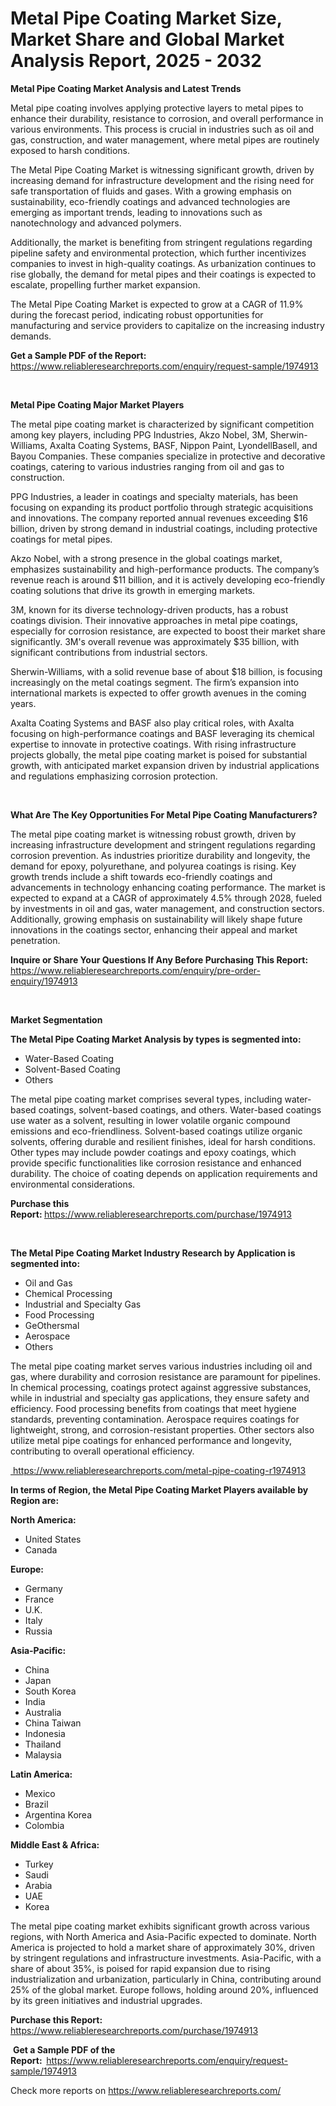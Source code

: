 <p><h1>Metal Pipe Coating Market Size, Market Share and Global Market Analysis Report, 2025 - 2032</h1></p><p><strong>Metal Pipe Coating Market Analysis and Latest Trends</strong></p>
<p><p>Metal pipe coating involves applying protective layers to metal pipes to enhance their durability, resistance to corrosion, and overall performance in various environments. This process is crucial in industries such as oil and gas, construction, and water management, where metal pipes are routinely exposed to harsh conditions.</p><p>The Metal Pipe Coating Market is witnessing significant growth, driven by increasing demand for infrastructure development and the rising need for safe transportation of fluids and gases. With a growing emphasis on sustainability, eco-friendly coatings and advanced technologies are emerging as important trends, leading to innovations such as nanotechnology and advanced polymers.</p><p>Additionally, the market is benefiting from stringent regulations regarding pipeline safety and environmental protection, which further incentivizes companies to invest in high-quality coatings. As urbanization continues to rise globally, the demand for metal pipes and their coatings is expected to escalate, propelling further market expansion. </p><p>The Metal Pipe Coating Market is expected to grow at a CAGR of 11.9% during the forecast period, indicating robust opportunities for manufacturing and service providers to capitalize on the increasing industry demands.</p></p>
<p><strong>Get a Sample PDF of the Report:&nbsp;</strong> <a href="https://www.reliableresearchreports.com/enquiry/request-sample/1974913?utm_campaign=3287&utm_medium=2&utm_source=Github&utm_content=ia&utm_term=03042025&utm_id=metal-pipe-coating">https://www.reliableresearchreports.com/enquiry/request-sample/1974913</a></p>
<p>&nbsp;</p>
<p><strong>Metal Pipe Coating Major Market Players</strong></p>
<p><p>The metal pipe coating market is characterized by significant competition among key players, including PPG Industries, Akzo Nobel, 3M, Sherwin-Williams, Axalta Coating Systems, BASF, Nippon Paint, LyondellBasell, and Bayou Companies. These companies specialize in protective and decorative coatings, catering to various industries ranging from oil and gas to construction.</p><p>PPG Industries, a leader in coatings and specialty materials, has been focusing on expanding its product portfolio through strategic acquisitions and innovations. The company reported annual revenues exceeding $16 billion, driven by strong demand in industrial coatings, including protective coatings for metal pipes. </p><p>Akzo Nobel, with a strong presence in the global coatings market, emphasizes sustainability and high-performance products. The company’s revenue reach is around $11 billion, and it is actively developing eco-friendly coating solutions that drive its growth in emerging markets.</p><p>3M, known for its diverse technology-driven products, has a robust coatings division. Their innovative approaches in metal pipe coatings, especially for corrosion resistance, are expected to boost their market share significantly. 3M's overall revenue was approximately $35 billion, with significant contributions from industrial sectors.</p><p>Sherwin-Williams, with a solid revenue base of about $18 billion, is focusing increasingly on the metal coatings segment. The firm’s expansion into international markets is expected to offer growth avenues in the coming years.</p><p>Axalta Coating Systems and BASF also play critical roles, with Axalta focusing on high-performance coatings and BASF leveraging its chemical expertise to innovate in protective coatings. With rising infrastructure projects globally, the metal pipe coating market is poised for substantial growth, with anticipated market expansion driven by industrial applications and regulations emphasizing corrosion protection.</p></p>
<p>&nbsp;</p>
<p><strong>What Are The Key Opportunities For Metal Pipe Coating Manufacturers?</strong></p>
<p><p>The metal pipe coating market is witnessing robust growth, driven by increasing infrastructure development and stringent regulations regarding corrosion prevention. As industries prioritize durability and longevity, the demand for epoxy, polyurethane, and polyurea coatings is rising. Key growth trends include a shift towards eco-friendly coatings and advancements in technology enhancing coating performance. The market is expected to expand at a CAGR of approximately 4.5% through 2028, fueled by investments in oil and gas, water management, and construction sectors. Additionally, growing emphasis on sustainability will likely shape future innovations in the coatings sector, enhancing their appeal and market penetration.</p></p>
<p><strong>Inquire or Share Your Questions If Any Before Purchasing This Report:</strong> <a href="https://www.reliableresearchreports.com/enquiry/pre-order-enquiry/1974913?utm_campaign=3287&utm_medium=2&utm_source=Github&utm_content=ia&utm_term=03042025&utm_id=metal-pipe-coating">https://www.reliableresearchreports.com/enquiry/pre-order-enquiry/1974913</a></p>
<p>&nbsp;</p>
<p><strong>Market Segmentation</strong></p>
<p><strong>The Metal Pipe Coating Market Analysis by types is segmented into:</strong></p>
<p><ul><li>Water-Based Coating</li><li>Solvent-Based Coating</li><li>Others</li></ul></p>
<p><p>The metal pipe coating market comprises several types, including water-based coatings, solvent-based coatings, and others. Water-based coatings use water as a solvent, resulting in lower volatile organic compound emissions and eco-friendliness. Solvent-based coatings utilize organic solvents, offering durable and resilient finishes, ideal for harsh conditions. Other types may include powder coatings and epoxy coatings, which provide specific functionalities like corrosion resistance and enhanced durability. The choice of coating depends on application requirements and environmental considerations.</p></p>
<p><strong>Purchase this Report:&nbsp;</strong><a href="https://www.reliableresearchreports.com/purchase/1974913?utm_campaign=3287&utm_medium=2&utm_source=Github&utm_content=ia&utm_term=03042025&utm_id=metal-pipe-coating">https://www.reliableresearchreports.com/purchase/1974913</a></p>
<p>&nbsp;</p>
<p><strong>The Metal Pipe Coating Market Industry Research by Application is segmented into:</strong></p>
<p><ul><li>Oil and Gas</li><li>Chemical Processing</li><li>Industrial and Specialty Gas</li><li>Food Processing</li><li>GeOthersmal</li><li>Aerospace</li><li>Others</li></ul></p>
<p><p>The metal pipe coating market serves various industries including oil and gas, where durability and corrosion resistance are paramount for pipelines. In chemical processing, coatings protect against aggressive substances, while in industrial and specialty gas applications, they ensure safety and efficiency. Food processing benefits from coatings that meet hygiene standards, preventing contamination. Aerospace requires coatings for lightweight, strong, and corrosion-resistant properties. Other sectors also utilize metal pipe coatings for enhanced performance and longevity, contributing to overall operational efficiency.</p></p>
<p><a href="https://www.reliableresearchreports.com/metal-pipe-coating-r1974913?utm_campaign=3287&utm_medium=2&utm_source=Github&utm_content=ia&utm_term=03042025&utm_id=metal-pipe-coating">&nbsp;https://www.reliableresearchreports.com/metal-pipe-coating-r1974913</a></p>
<p><strong>In terms of Region, the Metal Pipe Coating Market Players available by Region are:</strong></p>
<p>
    <p> <strong> North America: </strong>
        <ul>
            <li>United States</li>
            <li>Canada</li>
        </ul>
        </p> 
    <p> <strong> Europe: </strong>
        <ul>
            <li>Germany</li>
            <li>France</li>
            <li>U.K.</li>
            <li>Italy</li>
            <li>Russia</li>
        </ul>
        </p> 
    <p> <strong> Asia-Pacific: </strong>
        <ul>
            <li>China</li>
            <li>Japan</li>
            <li>South Korea</li>
            <li>India</li>
            <li>Australia</li>
            <li>China Taiwan</li>
            <li>Indonesia</li>
            <li>Thailand</li>
            <li>Malaysia</li>
        </ul>
        </p> 
    <p> <strong> Latin America: </strong>
        <ul>
            <li>Mexico</li>
            <li>Brazil</li>
            <li>Argentina Korea</li>
            <li>Colombia</li>
        </ul>
        </p> 
    <p> <strong> Middle East & Africa: </strong>
        <ul>
            <li>Turkey</li>
            <li>Saudi</li>
            <li>Arabia</li>
            <li>UAE</li>
            <li>Korea</li>
        </ul>
    </p>
    </p>
<p><p>The metal pipe coating market exhibits significant growth across various regions, with North America and Asia-Pacific expected to dominate. North America is projected to hold a market share of approximately 30%, driven by stringent regulations and infrastructure investments. Asia-Pacific, with a share of about 35%, is poised for rapid expansion due to rising industrialization and urbanization, particularly in China, contributing around 25% of the global market. Europe follows, holding around 20%, influenced by its green initiatives and industrial upgrades.</p></p>
<p><strong>Purchase this Report: </strong><a href="https://www.reliableresearchreports.com/purchase/1974913?utm_campaign=3287&utm_medium=2&utm_source=Github&utm_content=ia&utm_term=03042025&utm_id=metal-pipe-coating">https://www.reliableresearchreports.com/purchase/1974913</a></p>
<p>&nbsp;<strong>Get a Sample PDF of the Report:&nbsp;&nbsp;</strong><a href="https://www.reliableresearchreports.com/enquiry/request-sample/1974913?utm_campaign=3287&utm_medium=2&utm_source=Github&utm_content=ia&utm_term=03042025&utm_id=metal-pipe-coating">https://www.reliableresearchreports.com/enquiry/request-sample/1974913</a></p>
<p><strong></strong></p>
<p>Check more reports on <a href="https://www.reliableresearchreports.com/?utm_campaign=3287&utm_medium=2&utm_source=Github&utm_content=ia&utm_term=03042025&utm_id=metal-pipe-coating">https://www.reliableresearchreports.com/</a></p>
